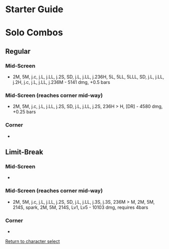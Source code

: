 # Starter Guide

# Solo Combos  

## Regular

### Mid-Screen

- 2M, 5M, j.c, j.L, j.LL, j.2S, SD, j.L, j.LL, j.236H, 5L, 5LL, 5LLL, SD, j.L, j.LL, j.2H, j.c, j.L, j.LL, j.236M - 5141 dmg, +0.5 bars

### Mid-Screen (reaches corner mid-way)

- 2M, 5M, j.c, j.L, j.LL, j.2S, SD, j.L, j.LL, j.2S, 236H > H, \[DR\] - 4580 dmg, +0.25 bars

### Corner

- 

## Limit-Break

### Mid-Screen

- 

### Mid-Screen (reaches corner mid-way)

- 2M, 5M, j.c, j.L, j.LL, j.2S, SD, j.L, j.LL, j.3S, j.3S, 236M > M, 2M, 5M, 214S, spark, 2M, 5M, 214S, Lv1, Lv5 - 10103 dmg, requires 4bars

### Corner

- 


[Return to character select](./index.md)  